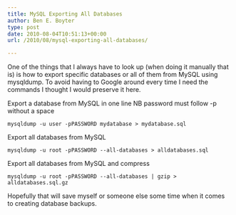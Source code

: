 ```yaml
---
title: MySQL Exporting All Databases
author: Ben E. Boyter
type: post
date: 2010-08-04T10:51:13+00:00
url: /2010/08/mysql-exporting-all-databases/

---
```

One of the things that I always have to look up (when doing it manually that is) is how to export specific databases or all of them from MySQL using mysqldump. To avoid having to Google around every time I need the commands I thought I would preserve it here.

Export a database from MySQL in one line NB password must follow -p without a space

    mysqldump -u user -pPASSWORD mydatabase > mydatabase.sql

Export all databases from MySQL
  
    mysqldump -u root -pPASSWORD --all-databases > alldatabases.sql

Export all databases from MySQL and compress
  
    mysqldump -u root -pPASSWORD --all-databases | gzip > alldatabases.sql.gz

Hopefully that will save myself or someone else some time when it comes to creating database backups.